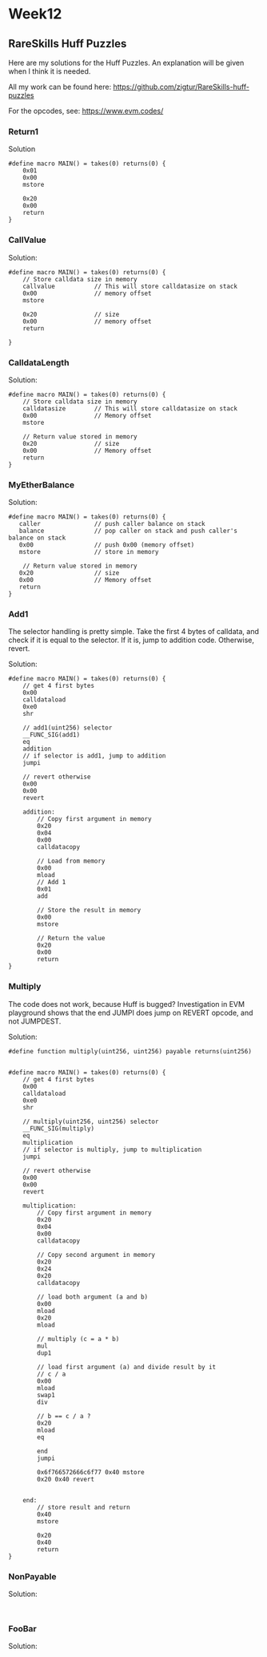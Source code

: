 # Week12

## RareSkills Huff Puzzles

Here are my solutions for the Huff Puzzles. An explanation will be given when I think it is needed.

All my work can be found here: https://github.com/zigtur/RareSkills-huff-puzzles


For the opcodes, see: https://www.evm.codes/

### Return1

Solution
```solidity
#define macro MAIN() = takes(0) returns(0) {
    0x01
    0x00
    mstore

    0x20
    0x00
    return
}
```

### CallValue
Solution:
```solidity
#define macro MAIN() = takes(0) returns(0) {
    // Store calldata size in memory
    callvalue           // This will store calldatasize on stack
    0x00                // memory offset
    mstore

    0x20                // size
    0x00                // memory offset
    return

}
```

### CalldataLength
Solution:
```solidity
#define macro MAIN() = takes(0) returns(0) {
    // Store calldata size in memory
    calldatasize        // This will store calldatasize on stack
    0x00                // Memory offset
    mstore

    // Return value stored in memory
    0x20                // size
    0x00                // Memory offset
    return
}
```

### MyEtherBalance
Solution:
```solidity
#define macro MAIN() = takes(0) returns(0) {
   caller               // push caller balance on stack
   balance              // pop caller on stack and push caller's balance on stack
   0x00                 // push 0x00 (memory offset)
   mstore               // store in memory

    // Return value stored in memory
   0x20                 // size
   0x00                 // Memory offset
   return
}
```

### Add1
The selector handling is pretty simple. Take the first 4 bytes of calldata, and check if it is equal to the selector. If it is, jump to addition code. Otherwise, revert.

Solution:
```solidity
#define macro MAIN() = takes(0) returns(0) {
    // get 4 first bytes
    0x00
    calldataload
    0xe0
    shr

    // add1(uint256) selector
    __FUNC_SIG(add1)
    eq
    addition
    // if selector is add1, jump to addition
    jumpi

    // revert otherwise
    0x00
    0x00
    revert

    addition:
        // Copy first argument in memory
        0x20
        0x04
        0x00
        calldatacopy

        // Load from memory
        0x00
        mload
        // Add 1
        0x01
        add

        // Store the result in memory
        0x00
        mstore

        // Return the value
        0x20
        0x00
        return
}
```

### Multiply
The code does not work, because Huff is bugged? Investigation in EVM playground shows that the end JUMPI does jump on REVERT opcode, and not JUMPDEST. 

Solution:
```solidity
#define function multiply(uint256, uint256) payable returns(uint256)


#define macro MAIN() = takes(0) returns(0) {
    // get 4 first bytes
    0x00
    calldataload
    0xe0
    shr

    // multiply(uint256, uint256) selector
    __FUNC_SIG(multiply)
    eq
    multiplication
    // if selector is multiply, jump to multiplication
    jumpi

    // revert otherwise
    0x00
    0x00
    revert

    multiplication:
        // Copy first argument in memory
        0x20
        0x04
        0x00
        calldatacopy

        // Copy second argument in memory
        0x20
        0x24
        0x20
        calldatacopy

        // load both argument (a and b)
        0x00
        mload
        0x20
        mload

        // multiply (c = a * b)
        mul
        dup1

        // load first argument (a) and divide result by it
        // c / a
        0x00
        mload
        swap1
        div

        // b == c / a ?
        0x20
        mload
        eq

        end
        jumpi

        0x6f766572666c6f77 0x40 mstore
        0x20 0x40 revert


    end:
        // store result and return
        0x40
        mstore

        0x20
        0x40
        return
}
```

### NonPayable
Solution:
```solidity


```

### FooBar
Solution:
```solidity


```